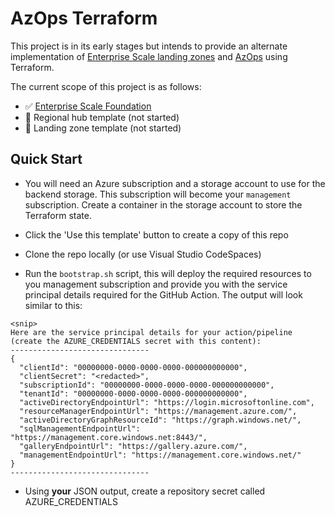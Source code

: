 # AzOps Terraform

This project is in its early stages but intends to provide an alternate implementation of [Enterprise Scale landing zones](https://github.com/Azure/Enterprise-Scale) and [AzOps](Https://github.com/Azure/AzOps) using Terraform.

The current scope of this project is as follows:

* :white_check_mark: [Enterprise Scale Foundation](https://github.com/Azure/Enterprise-Scale/tree/main/docs/reference/wingtip)
* :black_square_button: Regional hub template (not started)
* :black_square_button: Landing zone template (not started)

## Quick Start

* You will need an Azure subscription and a storage account to use for the backend storage.
This subscription will become your `management` subscription.
Create a container in the storage account to store the Terraform state.

* Click the 'Use this template' button to create a copy of this repo

* Clone the repo locally (or use Visual Studio CodeSpaces)

* Run the `bootstrap.sh` script, this will deploy the required resources to you management subscription and provide you with the service principal details required for the GitHub Action.
The output will look similar to this:

```plain
<snip>
Here are the service principal details for your action/pipeline (create the AZURE_CREDENTIALS secret with this content):
-------------------------------
{
  "clientId": "00000000-0000-0000-0000-000000000000",
  "clientSecret": "<redacted>",
  "subscriptionId": "00000000-0000-0000-0000-000000000000",
  "tenantId": "00000000-0000-0000-0000-000000000000",
  "activeDirectoryEndpointUrl": "https://login.microsoftonline.com",
  "resourceManagerEndpointUrl": "https://management.azure.com/",
  "activeDirectoryGraphResourceId": "https://graph.windows.net/",
  "sqlManagementEndpointUrl": "https://management.core.windows.net:8443/",
  "galleryEndpointUrl": "https://gallery.azure.com/",
  "managementEndpointUrl": "https://management.core.windows.net/"
}
-------------------------------
```

* Using **your** JSON output, create a repository secret called AZURE_CREDENTIALS
